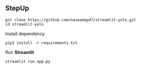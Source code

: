  ## StepUp
```
git clone https://github.com/naseemap47/streamlit-yolo.git
cd streamlit-yolo
```
Install dependency
```
pip3 install -r requirements.txt
```
Run **Streamlit**
```
streamlit run app.py
```
